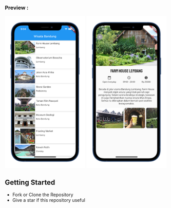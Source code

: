 

<h3 align="left">Preview :</h3>
<p align="left"> 
<img src="https://github.com/rizkikurniaa/wisata_bandung/blob/master/images/preview/ss-home.png" width="250"> <img src="https://github.com/rizkikurniaa/wisata_bandung/blob/master/images/preview/ss-detail.png" width="250">

## Getting Started
- Fork or Clone the Repository
- Give a star if this repository useful
